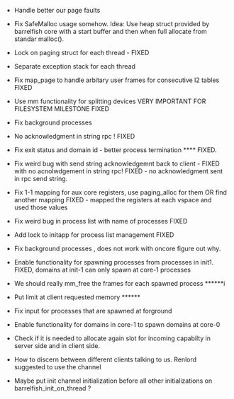 - Handle better our page faults 

- Fix SafeMalloc usage somehow. Idea: Use heap struct provided by barrelfish core with a start buffer and then when full allocate from standar malloc().

- Lock on paging struct for each thread - FIXED

- Separate exception stack for each thread

- Fix map_page to handle arbitary user frames for consecutive l2 tables FIXED

- Use mm functionality for splitting devices VERY IMPORTANT FOR FILESYSTEM MILESTONE FIXED

- Fix background processes

- No acknowledgment in string rpc ! FIXED

- Fix exit status and domain id - better process termination **** FIXED.

- Fix weird bug with send string acknowledgemnt back to client - FIXED with no acnolwdgement in string rpc! FIXED - no acknowledgment sent in rpc send string.

- Fix 1-1 mapping for aux core registers, use paging_alloc for them OR find another mapping FIXED - mapped the registers at each vspace and used those values

- Fix weird bug in process list with name of processes FIXED

- Add lock to initapp for process list management FIXED

- Fix background processes , does not work with oncore figure out why.

- Enable functionality for spawning processes from processes in init1. FIXED, domains at init-1 can only spawn at core-1 processes 

- We should really mm_free the frames for each spawned process 				******i

- Put limit at client requested memory 						   				******

- Fix input for processes that are spawned at forground

- Enable functionality for domains in core-1 to spawn domains at core-0

- Check if it is needed to allocate again slot for incoming capabilty in server side and in client side.

- How to discern between different clients talking to us. Renlord suggested to use the channel 

- Maybe put init channel initialization before all other initializations on barrelfish_init_on_thread ?
